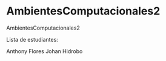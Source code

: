 # AmbientesComputacionales2
AmbientesComputacionales2

Lista de estudiantes: 

Anthony Flores
Johan Hidrobo

